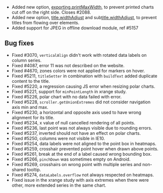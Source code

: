 - Added new option, [exporting.printMaxWidth](http://api.highcharts.com/highcharts#exporting.printMaxWidth), to prevent printed charts cut off on the right side. Closes #2088.
- Added new option, [title.widthAdjust](http://api.highcharts.com/highcharts#title.widthAdjust) and sub[title.widthAdjust](http://api.highcharts.com/highcharts#title.widthAdjust), to prevent titles from flowing over elements.
- Added support for JPEG in offline download module, ref #5157
## Bug fixes 
- Fixed #3070, ``verticalAlign`` didn't work with rotated data labels on column series.
- Fixed #4087, error 11 was not described on the website.
- Fixed #4670, zones colors were not applied for markers on hover.
- Fixed #5211, ``titleSetter`` in combination with ``buildText`` added duplicate content to the title.
- Fixed #5220, a regression causing JS error when resizing polar charts.
- Fixed #5221, support for ``minPointLength`` in xrange study.
- Fixed #5226, polar chart with no data failed with error.
- Fixed #5228, ``scroller.getUnionExtremes`` did not consider navigation axis min and max.
- Fixed #5230, a horizontal and opposite axis used to have wrong alignment for its title.
- Fixed #5234, x value of null cancelled rendering of all points.
- Fixed #5236, last point was not always visible due to rounding errors.
- Fixed #5237, inverted should not have an effect on polar charts.
- Fixed #5250, columns were not visible in IE10.
- Fixed #5254, data labels were not aligned to the point box in heatmaps.
- Fixed #5259, crosshair prevented point hover when drawn above points.
- Fixed #5261, break at the end of a label caused wrong bounding box.
- Fixed #5266, ``pinchDown`` was sometimes empty on Android.
- Fixed #5269, crosshairs on wrong point with multiple series and non-shared tooltip.
- Fixed #5274, ``dataLabels.overflow`` not always respected on heatmaps.
- Fixed issue in the xrange study with axis extremes when there were other, more extended series in the same chart.